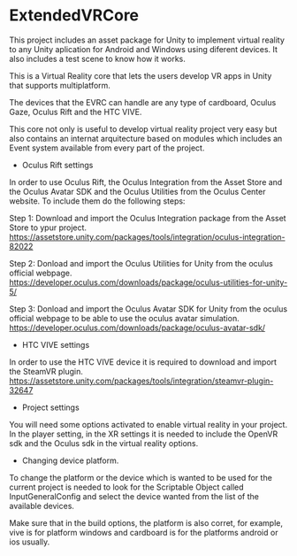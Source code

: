 # ExtendedVRCore
This project includes an asset package for Unity to implement virtual reality to any Unity aplication for Android and Windows using diferent devices. It also includes a test scene to know how it works.

This is a Virtual Reality core that lets the users develop VR apps in Unity that supports multiplatform.

The devices that the EVRC can handle are any type of cardboard, Oculus Gaze, Oculus Rift and the HTC VIVE.

This core not only is useful to develop virtual reality project very easy but also contains an internat arquitecture based on modules which includes an Event system available from every part of the project.

* Oculus Rift settings 

In order to use Oculus Rift, the Oculus Integration from the Asset Store and the Oculus Avatar SDK and the Oculus Utilities from the Oculus Center website. To include them do the following steps:

Step 1: Download and import the Oculus Integration package from the Asset Store to ypur project. https://assetstore.unity.com/packages/tools/integration/oculus-integration-82022

Step 2: Donload and import the Oculus Utilities for Unity from the oculus official webpage.
https://developer.oculus.com/downloads/package/oculus-utilities-for-unity-5/

Step 3: Donload and import the Oculus Avatar SDK for Unity from the oculus official webpage to be able to use the oculus avatar simulation.
https://developer.oculus.com/downloads/package/oculus-avatar-sdk/



* HTC VIVE settings

In order to use the HTC VIVE device it is required to download and import the SteamVR plugin.
https://assetstore.unity.com/packages/tools/integration/steamvr-plugin-32647



* Project settings

You will need some options activated to enable virtual reality in your project.
In the player setting, in the XR settings it is needed to include the OpenVR sdk and the Oculus sdk in the virtual reality options.



* Changing device platform.

To change the platform or the device which is wanted to be used for the current project is needed to look for the Scriptable Object called InputGeneralConfig and select the device wanted from the list of the available devices.

Make sure that in the build options, the platform is also corret, for example, vive is for platform windows and cardboard is for the platforms android or ios usually.
